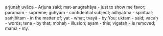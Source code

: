 arjunaḥ uvāca - Arjuna said; mat-anugrahāya - just to show me favor; paramam - supreme; guhyam - conﬁdential subject; adhyātma - spiritual; saṁjñitam - in the matter of; yat - what; tvayā - by You; uktam - said; vacaḥ - words; tena - by that; mohaḥ - illusion; ayam - this; vigataḥ - is removed; mama - my.